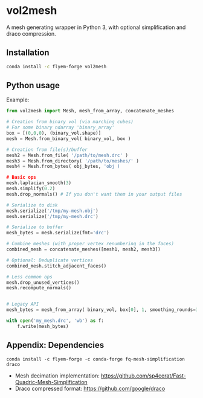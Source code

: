 # vol2mesh

A mesh generating wrapper in Python 3, with optional simplification and draco compression.

Installation
------------

```bash
conda install -c flyem-forge vol2mesh
```

Python usage
------------

Example:

```python
from vol2mesh import Mesh, mesh_from_array, concatenate_meshes

# Creation from binary vol (via marching cubes)
# For some binary ndarray 'binary_array'
box = [(0,0,0), (binary_vol.shape)]
mesh = Mesh.from_binary_vol( binary_vol, box )

# Creation from file(s)/buffer
mesh2 = Mesh.from_file( '/path/to/mesh.drc' )
mesh3 = Mesh.from_directory( '/path/to/meshes/' )
mesh4 = Mesh.from_bytes( obj_bytes, 'obj )

# Basic ops
mesh.laplacian_smooth(3)
mesh.simplify(0.2)
mesh.drop_normals() # If you don't want them in your output files

# Serialize to disk
mesh.serialize('/tmp/my-mesh.obj')
mesh.serialize('/tmp/my-mesh.drc')

# Serialize to buffer
mesh_bytes = mesh.serialize(fmt='drc')

# Combine meshes (with proper vertex renumbering in the faces)
combined_mesh = concatenate_meshes([mesh1, mesh2, mesh3])

# Optional: Deduplicate vertices
combined_mesh.stitch_adjacent_faces()

# Less common ops
mesh.drop_unused_vertices()
mesh.recompute_normals()


# Legacy API
mesh_bytes = mesh_from_array( binary_vol, box[0], 1, smoothing_rounds=3, simplify_ratio=0.2, output_format='drc' )

with open('my_mesh.drc', 'wb') as f:
    f.write(mesh_bytes)
```


Appendix: Dependencies
----------------------

```
conda install -c flyem-forge -c conda-forge fq-mesh-simplification draco
``` 

- Mesh decimation implementation: https://github.com/sp4cerat/Fast-Quadric-Mesh-Simplification
- Draco compressed format: https://github.com/google/draco

